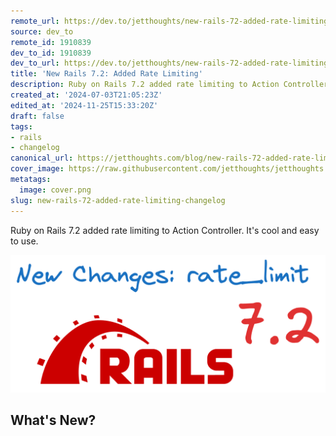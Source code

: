 ```yaml
---
remote_url: https://dev.to/jetthoughts/new-rails-72-added-rate-limiting-5a8o
source: dev_to
remote_id: 1910839
dev_to_id: 1910839
dev_to_url: https://dev.to/jetthoughts/new-rails-72-added-rate-limiting-5a8o
title: 'New Rails 7.2: Added Rate Limiting'
description: Ruby on Rails 7.2 added rate limiting to Action Controller. It's cool and easy to use.            ...
created_at: '2024-07-03T21:05:23Z'
edited_at: '2024-11-25T15:33:20Z'
draft: false
tags:
- rails
- changelog
canonical_url: https://jetthoughts.com/blog/new-rails-72-added-rate-limiting-changelog/
cover_image: https://raw.githubusercontent.com/jetthoughts/jetthoughts.github.io/master/content/blog/new-rails-72-added-rate-limiting-changelog/cover.png
metatags:
  image: cover.png
slug: new-rails-72-added-rate-limiting-changelog
---
```

Ruby on Rails 7.2 added rate limiting to Action Controller. It's cool and easy to use.

![rate_limit in Rails 7.2](file_0.png)


What's New?
--------